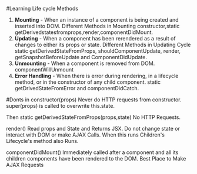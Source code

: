 #Learning Life cycle Methods
1. **Mounting** - 
    When an instance of a component is being created and inserted into DOM.
    Different Methods in Mounting
    constructor,static getDerivedstatesfromprops,render,componentDidMount.
2. **Updating** - 
    When a component has been rerendered as a result of changes to either its props or state.
    Different Methods in Updating Cycle
    static getDerivedStateFromProps, shouldComponentUpdate, render, getSnapshotBeforeUpdate and ComponentDidUpdate.
3. **Unmounting** - 
    When a component is removed from DOM.
    componentWillUnmount
4. **Error Handling** - 
    When there is error during rendering, in a lifecycle method, or in the constructor of any child component.
    static getDrivedStateFromError and componentDidCatch.

#Donts in constructor(props)
Never do HTTP requests from constructor.
super(props) is called to overwrite this.state.

Then static getDerivedStateFromProps(props,state)
No HTTP Requests.

render()
Read props and State and Returns JSX.
Do not change state or interact with DOM or make AJAX Calls.
When this runs Children's Lifecycle's method also Runs.

componentDidMount()
Immediately called after a component and all its children components have been rendered to the DOM.
Best Place to Make AJAX Requests
